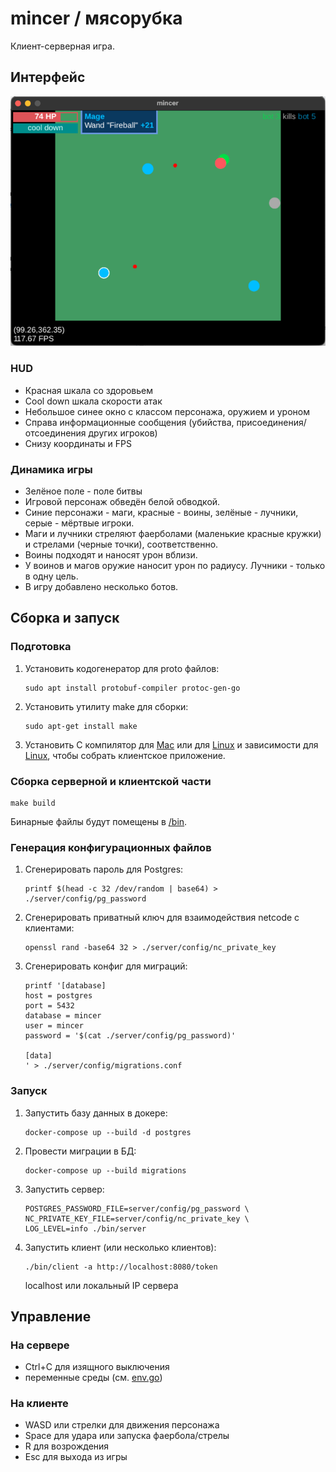 # mincer / мясорубка

Клиент-серверная игра.

## Интерфейс

![img.png](img.png)

### HUD

- Красная шкала со здоровьем
- Cool down шкала скорости атак
- Небольшое синее окно с классом персонажа, оружием и уроном
- Справа информационные сообщения (убийства, присоединения/отсоединения других игроков)
- Снизу координаты и FPS

### Динамика игры

- Зелёное поле - поле битвы
- Игровой персонаж обведён белой обводкой.
- Синие персонажи - маги, красные - воины, зелёные - лучники, серые - мёртвые игроки.
- Маги и лучники стреляют фаерболами (маленькие красные кружки) и стрелами (черные точки), соответственно.
- Воины подходят и наносят урон вблизи.
- У воинов и магов оружие наносит урон по радиусу. Лучники - только в одну цель.
- В игру добавлено несколько ботов.

## Сборка и запуск

### Подготовка

1. Установить кодогенератор для proto файлов:
    ```shell
    sudo apt install protobuf-compiler protoc-gen-go
    ```

2. Установить утилиту make для сборки:
    ```shell
    sudo apt-get install make
    ```

3. Установить C компилятор для [Mac](https://ebitengine.org/en/documents/install.html?os=darwin#Installing_a_C_compiler) или для [Linux](https://ebitengine.org/en/documents/install.html?os=linux#Installing_a_C_compiler) и зависимости для [Linux](https://ebitengine.org/en/documents/install.html?os=linux#Installing_dependencies), чтобы собрать клиентское приложение.

### Сборка серверной и клиентской части

```shell
make build
```

Бинарные файлы будут помещены в [/bin](/bin).

### Генерация конфигурационных файлов

1. Сгенерировать пароль для Postgres:
   ```shell
   printf $(head -c 32 /dev/random | base64) > ./server/config/pg_password
   ```

2. Сгенерировать приватный ключ для взаимодействия netcode с клиентами:
   ```shell
   openssl rand -base64 32 > ./server/config/nc_private_key
   ```

3. Сгенерировать конфиг для миграций:
   ```shell
   printf '[database]
   host = postgres
   port = 5432
   database = mincer
   user = mincer
   password = '$(cat ./server/config/pg_password)'
   
   [data]
   ' > ./server/config/migrations.conf
   ```

### Запуск

1. Запустить базу данных в докере:
   ```shell
   docker-compose up --build -d postgres
   ```

2. Провести миграции в БД:
   ```shell
   docker-compose up --build migrations
   ```

3. Запустить сервер:
   ```shell
   POSTGRES_PASSWORD_FILE=server/config/pg_password \
   NC_PRIVATE_KEY_FILE=server/config/nc_private_key \
   LOG_LEVEL=info ./bin/server
   ```

4. Запустить клиент (или несколько клиентов):
   ```shell
   ./bin/client -a http://localhost:8080/token
   ```
   localhost или локальный IP сервера

## Управление

### На сервере

- Ctrl+C для изящного выключения
- переменные среды (см. [env.go](server/internal/configuration/env.go))

### На клиенте

- WASD или стрелки для движения персонажа
- Space для удара или запуска фаербола/стрелы
- R для возрождения
- Esc для выхода из игры
